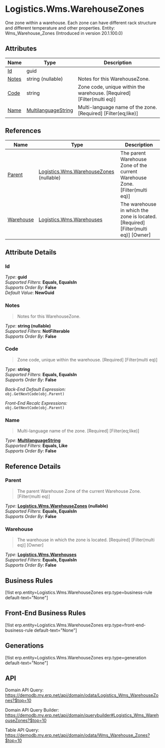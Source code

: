 # Logistics.Wms.WarehouseZones

One zone within a warehouse. Each zone can have different rack structure and different temperature and other properties. Entity: Wms_Warehouse_Zones (Introduced in version 20.1.100.0)

## Attributes

| Name | Type | Description |
| ---- | ---- | --- |
| [Id](Logistics.Wms.WarehouseZones.md#Id) | guid |  
| [Notes](Logistics.Wms.WarehouseZones.md#Notes) | string (nullable) | Notes for this WarehouseZone. 
| [Code](Logistics.Wms.WarehouseZones.md#Code) | string | Zone code, unique within the warehouse. [Required] [Filter(multi eq)] 
| [Name](Logistics.Wms.WarehouseZones.md#Name) | [MultilanguageString](../data-types/MultilanguageString.md) | Multi-language name of the zone. [Required] [Filter(eq;like)] 

## References

| Name | Type | Description |
| ---- | ---- | --- |
| [Parent](Logistics.Wms.WarehouseZones.md#Parent) | [Logistics.Wms.WarehouseZones](Logistics.Wms.WarehouseZones.md) (nullable) | The parent Warehouse Zone of the current Warehouse Zone. [Filter(multi eq)] |
| [Warehouse](Logistics.Wms.WarehouseZones.md#Warehouse) | [Logistics.Wms.Warehouses](Logistics.Wms.Warehouses.md) | The warehouse in which the zone is located. [Required] [Filter(multi eq)] [Owner] |


## Attribute Details

### Id

_Type_: **guid**  
_Supported Filters_: **Equals, EqualsIn**  
_Supports Order By_: **False**  
_Default Value_: **NewGuid**  

### Notes

> Notes for this WarehouseZone.

_Type_: **string (nullable)**  
_Supported Filters_: **NotFilterable**  
_Supports Order By_: **False**  

### Code

> Zone code, unique within the warehouse. [Required] [Filter(multi eq)]

_Type_: **string**  
_Supported Filters_: **Equals, EqualsIn**  
_Supports Order By_: **False**  

_Back-End Default Expression:_  
`obj.GetNextCode(obj.Parent)`

_Front-End Recalc Expressions:_  
`obj.GetNextCode(obj.Parent)`
### Name

> Multi-language name of the zone. [Required] [Filter(eq;like)]

_Type_: **[MultilanguageString](../data-types/MultilanguageString.md)**  
_Supported Filters_: **Equals, Like**  
_Supports Order By_: **False**  


## Reference Details

### Parent

> The parent Warehouse Zone of the current Warehouse Zone. [Filter(multi eq)]

_Type_: **[Logistics.Wms.WarehouseZones](Logistics.Wms.WarehouseZones.md) (nullable)**  
_Supported Filters_: **Equals, EqualsIn**  
_Supports Order By_: **False**  

### Warehouse

> The warehouse in which the zone is located. [Required] [Filter(multi eq)] [Owner]

_Type_: **[Logistics.Wms.Warehouses](Logistics.Wms.Warehouses.md)**  
_Supported Filters_: **Equals, EqualsIn**  
_Supports Order By_: **False**  



## Business Rules

[!list erp.entity=Logistics.Wms.WarehouseZones erp.type=business-rule default-text="None"]

## Front-End Business Rules

[!list erp.entity=Logistics.Wms.WarehouseZones erp.type=front-end-business-rule default-text="None"]

## Generations

[!list erp.entity=Logistics.Wms.WarehouseZones erp.type=generation default-text="None"]

## API

Domain API Query:
<https://demodb.my.erp.net/api/domain/odata/Logistics_Wms_WarehouseZones?$top=10>

Domain API Query Builder:
<https://demodb.my.erp.net/api/domain/querybuilder#Logistics_Wms_WarehouseZones?$top=10>

Table API Query:
<https://demodb.my.erp.net/api/domain/odata/Wms_Warehouse_Zones?$top=10>

